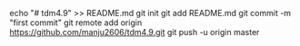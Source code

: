 echo "# tdm4.9" >> README.md
git init
git add README.md
git commit -m "first commit"
git remote add origin https://github.com/manju2606/tdm4.9.git
git push -u origin master




